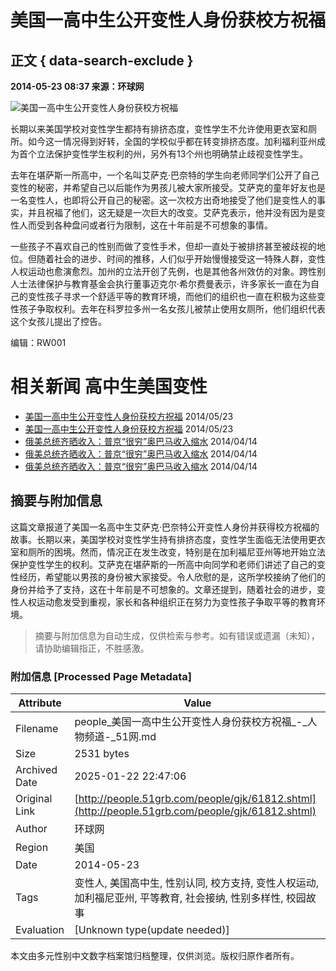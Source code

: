 # 美国一高中生公开变性人身份获校方祝福

## 正文 { data-search-exclude }


**2014-05-23 08:37 来源：环球网** 

![美国一高中生公开变性人身份获校方祝福](http://img.cyol.com/img/news/attachement/jpg/site2/20140522/00219b05efd114e7827417.jpg)

长期以来美国学校对变性学生都持有排挤态度，变性学生不允许使用更衣室和厕所。如今这一情况得到好转，全国的学校似乎都在转变排挤态度。加利福利亚州成为首个立法保护变性学生权利的州，另外有13个州也明确禁止歧视变性学生。

去年在堪萨斯一所高中，一个名叫艾萨克·巴奈特的学生向老师同学们公开了自己变性的秘密，并希望自己以后能作为男孩儿被大家所接受。艾萨克的童年好友也是一名变性人，也即将公开自己的秘密。这一次校方出奇地接受了他们是变性人的事实，并且祝福了他们，这无疑是一次巨大的改变。艾萨克表示，他并没有因为是变性人而受到各种盘问或者行为限制，这在十年前是不可想象的事情。

一些孩子不喜欢自己的性别而做了变性手术，但却一直处于被排挤甚至被歧视的地位。但随着社会的进步、时间的推移，人们似乎开始慢慢接受这一特殊人群，变性人权运动也愈演愈烈。加州的立法开创了先例，也是其他各州效仿的对象。跨性别人士法律保护与教育基金会执行董事迈克尔·希尔费曼表示，许多家长一直在为自己的变性孩子寻求一个舒适平等的教育环境，而他们的组织也一直在积极为这些变性孩子争取权利。去年在科罗拉多州一名女孩儿被禁止使用女厕所，他们组织代表这个女孩儿提出了控告。

编辑：RW001

# 相关新闻 高中生美国变性

- [美国一高中生公开变性人身份获校方祝福](http://www.51grb.com/people/jdrw/dbxw/62391.shtml) 2014/05/23
- [美国一高中生公开变性人身份获校方祝福](http://www.51grb.com/people/tslm/syjd/62486.shtml) 2014/05/23
- [俄美总统齐晒收入：普京“很穷”奥巴马收入缩水](http://www.51grb.com/people/gjk/44024.shtml) 2014/04/14
- [俄美总统齐晒收入：普京“很穷”奥巴马收入缩水](http://www.51grb.com/people/jdrw/rwjj/46000.shtml) 2014/04/14
- [俄美总统齐晒收入：普京“很穷”奥巴马收入缩水](http://www.51grb.com/people/jdrw/dbxw/44172.shtml) 2014/04/14
<!-- tcd_original_link http://people.51grb.com/people/gjk/61812.shtml -->


## 摘要与附加信息

<!-- tcd_abstract -->
这篇文章报道了美国一名高中生艾萨克·巴奈特公开变性人身份并获得校方祝福的故事。长期以来，美国学校对变性学生持有排挤态度，变性学生面临无法使用更衣室和厕所的困境。然而，情况正在发生改变，特别是在加利福尼亚州等地开始立法保护变性学生的权利。艾萨克在堪萨斯的一所高中向同学和老师们讲述了自己的变性经历，希望能以男孩的身份被大家接受。令人欣慰的是，这所学校接纳了他们的身份并给予了支持，这在十年前是不可想象的。文章还提到，随着社会的进步，变性人权运动愈发受到重视，家长和各种组织正在努力为变性孩子争取平等的教育环境。
<!-- tcd_abstract_end -->

> 摘要与附加信息为自动生成，仅供检索与参考。如有错误或遗漏（未知），请协助编辑指正，不胜感激。

### 附加信息 [Processed Page Metadata]

| Attribute       | Value                                  |
|-----------------|----------------------------------------|
| Filename        | people_美国一高中生公开变性人身份获校方祝福_-_人物频道-_51网.md                             |
| Size            | 2531 bytes                           |
| Archived Date   | 2025-01-22 22:47:06                             |
| Original Link   | [http://people.51grb.com/people/gjk/61812.shtml](http://people.51grb.com/people/gjk/61812.shtml)                       |
| Author          | 环球网                               |
| Region          | 美国                               |
| Date            | 2014-05-23                                 |
| Tags            | 变性人, 美国高中生, 性别认同, 校方支持, 变性人权运动, 加利福尼亚州, 平等教育, 社会接纳, 性别多样性, 校园故事                                 |
| Evaluation            | [Unknown type(update needed)]                                 |
<!-- tcd_table_end -->

本文由多元性别中文数字档案馆归档整理，仅供浏览。版权归原作者所有。
